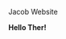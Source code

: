 
<head>
  <meta charset="utf-8">
  <meta name="description" content="The HTML5 Herald">
  <meta name="author" content="SitePoint">

</head>

<body>
  <p id="J1"> Jacob Website</p>
  <p id="J2"> <strong>Hello Ther!</strong></p>
</body>
</html>
